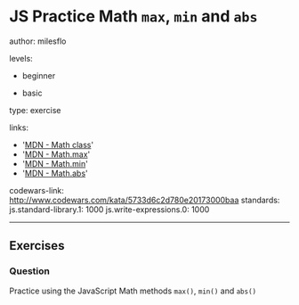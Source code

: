 # JS Practice Math `max`, `min` and `abs`
author: milesflo

levels:

  - beginner

  - basic

type: exercise

links:

  - '[MDN - Math class](https://developer.mozilla.org/en-US/docs/Web/JavaScript/Reference/Global_Objects/Math)'
  - '[MDN - Math.max](https://developer.mozilla.org/en-US/docs/Web/JavaScript/Reference/Global_Objects/Math/max)'
  - '[MDN - Math.min](https://developer.mozilla.org/en-US/docs/Web/JavaScript/Reference/Global_Objects/Math/min)'
  - '[MDN - Math.abs](https://developer.mozilla.org/en-US/docs/Web/JavaScript/Reference/Global_Objects/Math/abs)'

codewars-link: http://www.codewars.com/kata/5733d6c2d780e20173000baa
standards:
  js.standard-library.1: 1000
  js.write-expressions.0: 1000

---
## Exercises
### Question
Practice using the JavaScript Math methods `max()`, `min()` and `abs()`
